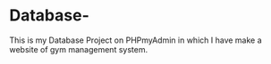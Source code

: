 # Database-
This is my Database Project on PHPmyAdmin in which I have make a website of gym management system.
